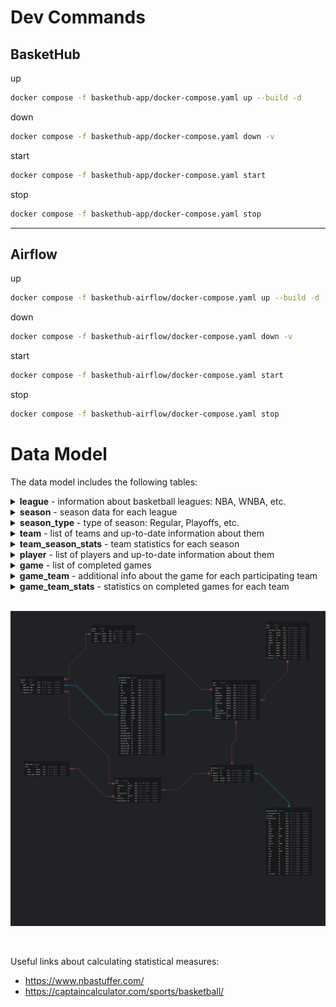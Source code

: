 # Dev Commands

## BasketHub

up
```bash
docker compose -f baskethub-app/docker-compose.yaml up --build -d
```

down
```bash
docker compose -f baskethub-app/docker-compose.yaml down -v
```

start
```bash
docker compose -f baskethub-app/docker-compose.yaml start
```

stop
```bash
docker compose -f baskethub-app/docker-compose.yaml stop
```

---
## Airflow

up
```bash
docker compose -f baskethub-airflow/docker-compose.yaml up --build -d
```

down
```bash
docker compose -f baskethub-airflow/docker-compose.yaml down -v
```

start
```bash
docker compose -f baskethub-airflow/docker-compose.yaml start
```

stop
```bash
docker compose -f baskethub-airflow/docker-compose.yaml stop
```


# Data Model

The data model includes the following tables:

<details>
<summary><strong>league</strong> - information about basketball leagues: NBA, WNBA, etc.</summary>
<br/>

| Field                         | Description                                                           | Data Sample           |
| ----------------------------- |-----------------------------------------------------------------------|-----------------------|
| external_id                   | external code received from the source system                         | 00                    |
| code                          | internal code used to run the application                             | nba                   |
| name                          | league readable name                                                  | NBA                   |
| logo_url                      | path to S3 containing the logo image                                  | /logos/nba/league.png |
</details>

<details>
<summary><strong>season</strong> - season data for each league</summary>
<br/>

| Field                         | Description                                                           | Data Sample           |
| ----------------------------- |-----------------------------------------------------------------------|-----------------------|
| label                         | label of season, in format: yyyy-yy                                   | 2024-25               |
| date_start                    | start date of season                                                  | 2024-09-01            |
| date_end                      | end date of season                                                    | 2025-05-30            |
</details>

<details>
<summary><strong>season_type</strong> - type of season: Regular, Playoffs, etc.</summary>
<br/>

| Field                         | Description                                                           | Data Sample           |
| ----------------------------- |-----------------------------------------------------------------------|-----------------------|
| code                          | internal code used to run the application                             | in_season             |
| name                          | season type readable name                                             | In-Season Tournament  |
| group_name                    | a group into which different types of seasons are grouped to enhance the analysis capabilities; Regular Season, In-Season Tournament -> Regular Season | Regular Season        |
</details>

<details>
<summary><strong>team</strong> - list of teams and up-to-date information about them</summary>
<br/>

| Field                         | Description                                                            | Data Sample              |
| ----------------------------- |------------------------------------------------------------------------|--------------------------|
| external_id                   | external code received from the source system                          | 1610612742               |
| name                          | team readable name                                                     | Dallas Mavericks         |
| nickname                      | team short, readable name                                              | Mavericks                |
| abbreviation                  | team abbreviation                                                      | DAL                      |
| conference                    | team conference                                                        | East                     |
| division                      | team division                                                          | Atlantic                 |
| city                          | team city                                                              | Dallas                   |
| arena                         | team arena                                                             | American Airlines Center |
| year_founded                  | team year of foundation                                                | 1960                     |
| year_active_until             | year up to which the team existed; if the team still exists, then NULL | 1990                     |
| logo_url                      | path to S3 containing the logo image                                   | /logos/nba/team/dal.png  |
</details>

<details>
<summary><strong>team_season_stats</strong> - team statistics for each season</summary>
<br/>

| Field                         | Description                                                           | Data Sample           |
| ----------------------------- |-----------------------------------------------------------------------|-----------------------|
| gp                            | number of games playes                                                | 82                    |
| win                           | number of games won                                                   | 47                    |
| loss                          | number of game lost                                                   | 35                    |
| win_pct                       | winning percentage                                                    | 0.573                 |
| min                           | number of minutes played                                              | 3941                  |
| off_rating                    | offensive rating                                                      | 117.9                 |
| def_rating                    | defensive rating                                                      | 115.5                 |
| net_rating                    | difference between the offensive rating and the defensive rating      | 2.5                   |
| pace                          | number of possessions a team gets per game                            | 104.2                 |
| ast_ratio                     | assist ratio                                                          | 21                    |
| oreb_pct                      | offensive rebound percentage                                          | 0.238                 |
| dreb_pct                      | defensive rebound percentage                                          | 0.741                 |
| reb_pct                       | rebound percentage                                                    | 0.489                 |
| tov_pct                       | turnover percentage                                                   | 0.124                 |
| gp_rank                       | rank by number of games played                                        | 1                     |
| win_rank                      | rank by number of games won                                           | 12                    |
| loss_rank                     | rank by number of games lost                                          | 12                    |
| win_pct_rank                  | rank by winning percentage                                            | 12                    |
| min_rank                      | rank by number of minutes played                                      | 26                    |
| off_rating_rank               | rank by offensive rating                                              | 2                     |
| def_rating_rank               | rank by defensive rating                                              | 24                    |
| net_rating_rank               | rank by net rating                                                    | 13                    |
| pace_rank                     | rank by number of possessions a team gets per game                    | 2                     |
| ast_ratio_rank                | rank by assist ratio                                                  | 1                     |
| oreb_pct_rank                 | rank by offensive rebound percentage                                  | 20                    |
| dreb_pct_rank                 | rank by defensive rebound percentage                                  | 26                    |
| reb_pct_rank                  | rank by rebound percentage                                            | 24                    |
| tov_pct_rank                  | rank by turnover percentage                                           | 6                     |
</details>

<details>
<summary><strong>player</strong> - list of players and up-to-date information about them</summary>
<br/>

| Field                         | Description                                                           | Data Sample           |
| ----------------------------- |-----------------------------------------------------------------------|-----------------------|
| external_id                   | external code received from the source system                         | 1610612742            |
| name                          | player name                                                           | Luka Dončić           |
| country                       | player country of birth                                               | Slovenia              |
| height                        | player height in centimeters                                          | 198                   |
| weight                        | player weight in kilograms                                            | 104                   |
| position                      | player position                                                       | Point guard, Shooting guard |
| pts                           | career points average                                                 | 31.1                  |
| ast                           | career assists average                                                | 12.1                  |
| reb                           | career rebounds average                                               | 8.0                   |
| pie                           | player impact estimate                                                | 0.89                  |
| photo_url                     | path to S3 containing the player photo                                | /logos/nba/player/luka_doncic.png |
</details>

<details>
<summary><strong>game</strong> - list of completed games</summary>
<br/>

| Field                         | Description                                                           | Data Sample              |
| ----------------------------- |-----------------------------------------------------------------------|--------------------------|
| external_id                   | external code received from the source system                         | 1610612742               |
| date                          | start date of game                                                    | 2024-10-23               |
| min                           | game duration in minutes                                              | 240                      |
| overtime_count                | number of overtimes in the game (0 by default)                        | 1                        |
| arena                         | arena where the game is played                                        | American Airlines Center |
</details>

<details>
<summary><strong>game_team</strong> - additional info about the game for each participating team</summary>
<br/>

| Field                         | Description                                                           | Data Sample           |
| ----------------------------- |-----------------------------------------------------------------------|-----------------------|
| is_home                       | true - for home team; false - for road team                           | true                  |
| outcome                       | enum: win, loss                                                       | win                   |
</details>

<details>
<summary><strong>game_team_stats</strong> - statistics on completed games for each team</summary>
<br/>

| Field                         | Description                                                           | Data Sample           |
| ----------------------------- |-----------------------------------------------------------------------|-----------------------|
| period                        | number of the game period                                             | 2                     |
| period_time                   | number of game seconds, starting from 0                               | 100                   |
| pts                           | number of points scored                                               | 130                   |
| fgm                           | number of field goals made                                            | 50                    |
| fga                           | number of field goals attempts                                        | 70                    |
| fg_pct                        | field goal percentage                                                 | 0.714                 |
| fg3m                          | number of 3-point field goals mage                                    | 10                    |
| fg3a                          | number of 3-point field goal attempts                                 | 24                    |
| fg3_pct                       | 3-point field goal percentage                                         | 0.417                 |
| fg2m                          | number of 2-point field goals mage                                    | 40                    |
| fg2a                          | number of 2-point field goal attempts                                 | 46                    |
| fg2_pct                       | 2-point field goal percentage                                         | 0.869                 |
| ftm                           | number of free throws made                                            | 3                     |
| fta                           | number of free throw attempts                                         | 6                     |
| ft_pct                        | free throw percentage                                                 | 0.5                   |
| oreb                          | number of offensive rebounds                                          | 20                    |
| dreb                          | number of deffensive rebounds                                         | 14                    |
| reb                           | total number of rebounds                                              | 34                    |
| ast                           | total number of assists                                               | 17                    |
| stl                           | total number of steals                                                | 6                     |
| blk                           | total number of blocks                                                | 16                    |
| tov                           | total number of turnovers                                             | 3                     |
| pf                            | total number of personal fouls                                        | 18                    |
| plus_minus                    | point difference with the opposing team                               | -8                    |
</details>

<br/>

![Data Model - Core](/documentation/data_model.png)

<br/>

Useful links about calculating statistical measures:
- https://www.nbastuffer.com/
- https://captaincalculator.com/sports/basketball/